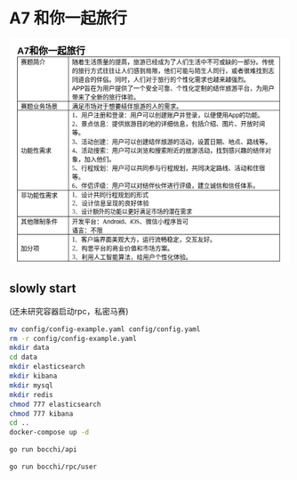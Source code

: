 # A7 和你一起旅行

![project.jpg](project.jpg)

## slowly start

(还未研究容器启动rpc，私密马赛)
```bash
mv config/config-example.yaml config/config.yaml
rm -r config/config-example.yaml
mkdir data
cd data
mkdir elasticsearch
mkdir kibana
mkdir mysql
mkdir redis
chmod 777 elasticsearch
chmod 777 kibana
cd ..
docker-compose up -d
```

```bash
go run bocchi/api
```

```bash
go run bocchi/rpc/user
```
